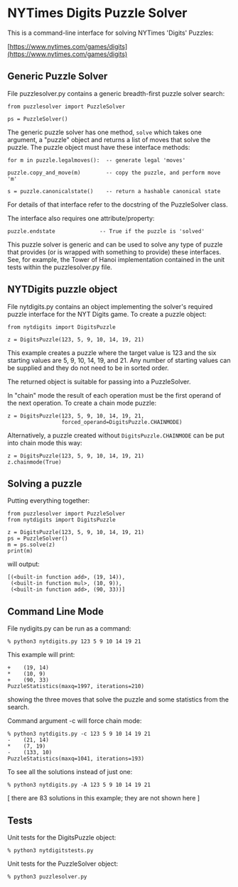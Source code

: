 # NYTimes Digits Puzzle Solver

This is a command-line interface for solving NYTimes 'Digits' Puzzles:

[https://www.nytimes.com/games/digits](https://www.nytimes.com/games/digits)

## Generic Puzzle Solver

File puzzlesolver.py contains a generic breadth-first puzzle solver search:

```
from puzzlesolver import PuzzleSolver

ps = PuzzleSolver()
```

The generic puzzle solver has one method, `solve` which takes one
argument, a "puzzle" object and returns a list of moves that solve
the puzzle. The puzzle object must have these interface methods:

```
for m in puzzle.legalmoves():  -- generate legal 'moves'

puzzle.copy_and_move(m)        -- copy the puzzle, and perform move 'm'

s = puzzle.canonicalstate()    -- return a hashable canonical state
```

For details of that interface refer to the docstring of the PuzzleSolver class.

The interface also requires one attribute/property:

```
puzzle.endstate              -- True if the puzzle is 'solved'
```

This puzzle solver is generic and can be used to solve any type of puzzle
that provides (or is wrapped with something to provide) these interfaces.
See, for example, the Tower of Hanoi implementation contained in the unit
tests within the puzzlesolver.py file.


## NYTDigits puzzle object

File nytdigits.py contains an object implementing the solver's required
puzzle interface for the NYT Digits game. To create a puzzle object:

```
from nytdigits import DigitsPuzzle

z = DigitsPuzzle(123, 5, 9, 10, 14, 19, 21)
```

This example creates a puzzle where the target value is 123 and the six
starting values are 5, 9, 10, 14, 19, and 21. Any number of starting values
can be supplied and they do not need to be in sorted order.

The returned object is suitable for passing into a PuzzleSolver.

In "chain" mode the result of each operation must be the first operand of
the next operation. To create a chain mode puzzle:

```
z = DigitsPuzzle(123, 5, 9, 10, 14, 19, 21,
                 forced_operand=DigitsPuzzle.CHAINMODE)
```

Alternatively, a puzzle created without `DigitsPuzzle.CHAINMODE` can be put
into chain mode this way:
```
z = DigitsPuzzle(123, 5, 9, 10, 14, 19, 21)
z.chainmode(True)
```


## Solving a puzzle
Putting everything together:
```
from puzzlesolver import PuzzleSolver
from nytdigits import DigitsPuzzle

z = DigitsPuzzle(123, 5, 9, 10, 14, 19, 21)
ps = PuzzleSolver()
m = ps.solve(z)
print(m)
```

will output:
```
[(<built-in function add>, (19, 14)),
 (<built-in function mul>, (10, 9)),
 (<built-in function add>, (90, 33))]
```

## Command Line Mode
File nydigits.py can be run as a command:

```
% python3 nytdigits.py 123 5 9 10 14 19 21
```

This example will print:
```
+    (19, 14)
*    (10, 9)
+    (90, 33)
PuzzleStatistics(maxq=1997, iterations=210)
```

showing the three moves that solve the puzzle and some statistics from
the search.

Command argument -c will force chain mode:
```
% python3 nytdigits.py -c 123 5 9 10 14 19 21
-    (21, 14)
*    (7, 19)
-    (133, 10)
PuzzleStatistics(maxq=1041, iterations=193)
```

To see all the solutions instead of just one:
```
% python3 nytdigits.py -A 123 5 9 10 14 19 21
```
[ there are 83 solutions in this example; they are not shown here ]

## Tests
Unit tests for the DigitsPuzzle object:
```
% python3 nytdigitstests.py
```

Unit tests for the PuzzleSolver object:
```
% python3 puzzlesolver.py
```


